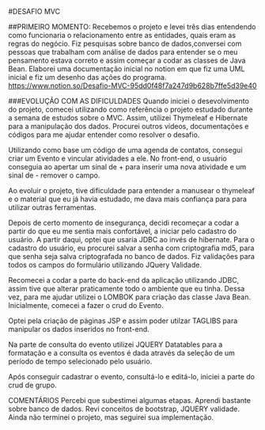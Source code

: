 #DESAFIO MVC

##PRIMEIRO MOMENTO: Recebemos o projeto e levei três dias entendendo como funcionaria o relacionamento entre as entidades, quais eram as regras do negócio. Fiz pesquisas sobre banco de dados,conversei com pessoas que trabalham com análise de dados para entender se o meu pensamento estava correto e assim começar a codar as classes de Java Bean. Elaborei uma documentação inicial no notion em que fiz uma UML inicial e fiz um desenho das ações do programa. https://www.notion.so/Desafio-MVC-95dd0f48f7a247d9b628b7ffe5d39e40

###EVOLUÇÃO COM AS DIFICULDADES Quando iniciei o desevolvimento do projeto, comecei utilizando como referência o projeto estudado durante a semana de estudos sobre o MVC. Assim, utilizei Thymeleaf e Hibernate para a manipulação dos dados. Procurei outros vídeos, documentações e códigos para me ajudar entender como resolver o desafio.

Utilizando como base um código de uma agenda de contatos, consegui criar um Evento e vincular atividades a ele. No front-end, o usuário conseguia ao apertar um sinal de + para inserir uma nova atividade e um sinal de - remover o campo.

Ao evoluir o projeto, tive dificuldade para entender a manusear o thymeleaf e o material que eu já havia estudado, me dava mais confiança para para utilizar outras ferramentas.

Depois de certo momento de insegurança, decidi recomeçar a codar a partir do que eu me sentia mais confortável, a iniciar pelo cadastro do usuário. A partir daqui, optei que usaria JDBC ao invés de hibernate. Para o cadastro do usuário, eu procurei salvar a senha com criptografia md5, para que senha seja salva criptografada no banco de dados. Fiz validações para todos os campos do formulário utilizando JQuery Validade.

Recomecei a codar a parte do back-end da aplicação utilizando JDBC, assim tive que alterar praticamente todo o ambiente que eu tinha. Dessa vez, para me ajudar utilizei o LOMBOK para criação das classe Java Bean. Inicialmente, comecei a fazer o crud do Evento.

Optei pela criação de páginas JSP e assim poder utilzar TAGLIBS para manipular os dados inseridos no front-end.

Na parte de consulta do evento utilizei JQUERY Datatables para a formatação e a consulta os eventos é dada através da seleção de um período de tempo selecionado pelo usuário.

Após conseguir cadastrar o evento, consultá-lo e editá-lo, iniciei a parte do crud de grupo.

COMENTÁRIOS
Percebi que subestimei algumas etapas. Aprendi bastante sobre banco de dados. Revi conceitos de bootstrap, JQUERY validade. Ainda não terminei o projeto, mas seguirei sua implementação.